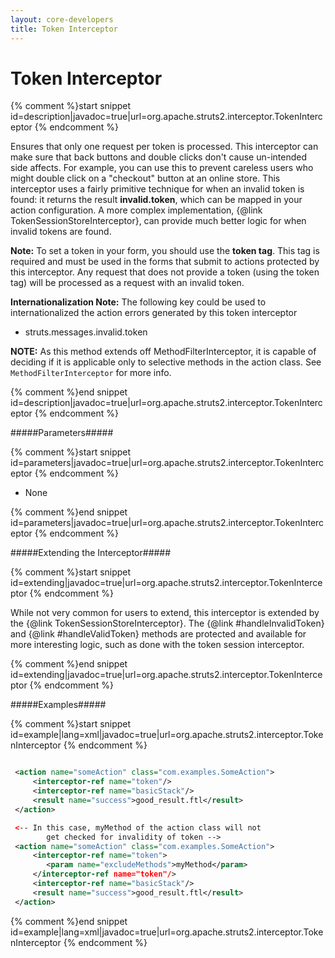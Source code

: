 ```yaml
---
layout: core-developers
title: Token Interceptor
---
```


# Token Interceptor



{% comment %}start snippet id=description|javadoc=true|url=org.apache.struts2.interceptor.TokenInterceptor {% endcomment %}
<p> <p>
 Ensures that only one request per token is processed. This interceptor can make sure that back buttons and double
 clicks don't cause un-intended side affects. For example, you can use this to prevent careless users who might double
 click on a "checkout" button at an online store. This interceptor uses a fairly primitive technique for when an
 invalid token is found: it returns the result <b>invalid.token</b>, which can be mapped in your action configuration.
 A more complex implementation, {@link TokenSessionStoreInterceptor}, can provide much better logic for when invalid
 tokens are found.
 </p>

 <p>
 <b>Note:</b> To set a token in your form, you should use the <b>token tag</b>. This tag is required and must be used
 in the forms that submit to actions protected by this interceptor. Any request that does not provide a token (using
 the token tag) will be processed as a request with an invalid token.
 </p>

 <p>
 <b>Internationalization Note:</b> The following key could be used to internationalized the action errors generated
 by this token interceptor
 </p>

 <ul>
    <li>struts.messages.invalid.token</li>
 </ul>

 <p>
 <b>NOTE:</b> As this method extends off MethodFilterInterceptor, it is capable of
 deciding if it is applicable only to selective methods in the action class. See
 <code>MethodFilterInterceptor</code> for more info.
 </p>

</p>
{% comment %}end snippet id=description|javadoc=true|url=org.apache.struts2.interceptor.TokenInterceptor {% endcomment %}

#####Parameters#####



{% comment %}start snippet id=parameters|javadoc=true|url=org.apache.struts2.interceptor.TokenInterceptor {% endcomment %}
<p>
 <ul>

 <li>None</li>

 </ul>

</p>
{% comment %}end snippet id=parameters|javadoc=true|url=org.apache.struts2.interceptor.TokenInterceptor {% endcomment %}

#####Extending the Interceptor#####



{% comment %}start snippet id=extending|javadoc=true|url=org.apache.struts2.interceptor.TokenInterceptor {% endcomment %}
<p> <p>
 While not very common for users to extend, this interceptor is extended by the {@link TokenSessionStoreInterceptor}.
 The {@link #handleInvalidToken}  and {@link #handleValidToken} methods are protected and available for more
 interesting logic, such as done with the token session interceptor.
 </p>
</p>
{% comment %}end snippet id=extending|javadoc=true|url=org.apache.struts2.interceptor.TokenInterceptor {% endcomment %}

#####Examples#####



{% comment %}start snippet id=example|lang=xml|javadoc=true|url=org.apache.struts2.interceptor.TokenInterceptor {% endcomment %}

```xml

 <action name="someAction" class="com.examples.SomeAction">
     <interceptor-ref name="token"/>
     <interceptor-ref name="basicStack"/>
     <result name="success">good_result.ftl</result>
 </action>

 <-- In this case, myMethod of the action class will not
        get checked for invalidity of token -->
 <action name="someAction" class="com.examples.SomeAction">
     <interceptor-ref name="token">
        <param name="excludeMethods">myMethod</param>
     </interceptor-ref name="token"/>
     <interceptor-ref name="basicStack"/>
     <result name="success">good_result.ftl</result>
 </action>


```

{% comment %}end snippet id=example|lang=xml|javadoc=true|url=org.apache.struts2.interceptor.TokenInterceptor {% endcomment %}

